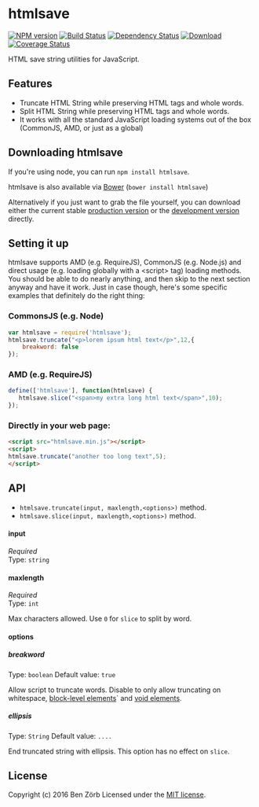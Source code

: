 # htmlsave 
[![NPM version][npm-image]][npm-url] [![Build Status][travis-image]][travis-url] [![Dependency Status][depstat-image]][depstat-url] [![Download][dlcounter-image]][dlcounter-url] [![Coverage Status][coveralls-image]][coveralls-url]

HTML save string utilities for JavaScript.

## Features

* Truncate HTML String while preserving HTML tags and whole words.
* Split HTML String while preserving HTML tags and whole words.
* It works with all the standard JavaScript loading systems out of the box (CommonJS, AMD, or just as a global)

## Downloading htmlsave

If you're using node, you can run `npm install htmlsave`.

htmlsave is also available via [Bower](https://github.com/bower/bower) (`bower install htmlsave`)

Alternatively if you just want to grab the file yourself, you can download either the current stable [production version][min] or the [development version][max] directly.

[min]: https://raw.github.com/bezoerb/htmlsave/master/dist/htmlsave.min.js
[max]: https://raw.github.com/bezoerb/htmlsave/master/dist/htmlsave.js

## Setting it up

htmlsave supports AMD (e.g. RequireJS), CommonJS (e.g. Node.js) and direct usage (e.g. loading globally with a &lt;script&gt; tag) loading methods.
You should be able to do nearly anything, and then skip to the next section anyway and have it work. Just in case though, here's some specific examples that definitely do the right thing:

### CommonsJS (e.g. Node)

```javascript
var htmlsave = require('htmlsave');
htmlsave.truncate("<p>lorem ipsum html text</p>",12,{
	breakword: false
});
```

### AMD (e.g. RequireJS)

```javascript
define(['htmlsave'], function(htmlsave) {
   htmlsave.slice("<span>my extra long html text</span>",10);
});
```

### Directly in your web page:

```html
<script src="htmlsave.min.js"></script>
<script>
htmlsave.truncate("another too long text",5);
</script>
```                                

## API

* `htmlsave.truncate(input, maxlength,<options>)` method.
* `htmlsave.slice(input, maxlength,<options>)` method.


#### input

*Required*  
Type: `string`

#### maxlength

*Required*  
Type: `int`

Max characters allowed. Use `0` for `slice` to split by word.

#### options

##### breakword
Type: `boolean`
Default value: `true`

Allow script to truncate words. Disable to only allow truncating on whitespace, 
[block-level elements](https://developer.mozilla.org/en-US/docs/Web/HTML/Block-level_elements#Elements)` and [void elements](https://www.w3.org/TR/html-markup/syntax.html#syntax-elements).

##### ellipsis
Type: `String`
Default value: `....`

End truncated string with ellipsis. This option has no effect on `slice`.



## License
Copyright (c) 2016 Ben Zörb
Licensed under the [MIT license](http://bezoerb.mit-license.org/).

[npm-url]: https://npmjs.org/package/htmlsave
[npm-image]: https://badge.fury.io/js/htmlsave.svg

[travis-url]: https://travis-ci.org/bezoerb/htmlsave
[travis-image]: https://secure.travis-ci.org/bezoerb/htmlsave.svg?branch=master

[depstat-url]: https://david-dm.org/bezoerb/htmlsave
[depstat-image]: https://david-dm.org/bezoerb/htmlsave.svg

[dlcounter-url]: https://www.npmjs.com/package/htmlsave
[dlcounter-image]: https://img.shields.io/npm/dm/htmlsave.svg

[coveralls-url]: https://coveralls.io/github/bezoerb/htmlsave
[coveralls-image]: https://coveralls.io/repos/github/bezoerb/htmlsave/badge.svg
